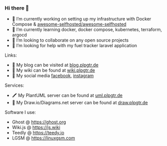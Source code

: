 ### Hi there 👋

- 🔭 I’m currently working on setting up my infrastructure with Docker Compose & [awesome-selfhosted/awesome-selfhosted](https://github.com/awesome-selfhosted/awesome-selfhosted)
- 🌱 I’m currently learning docker, docker compose, kubernetes, terraform, argocd
- 👯 I’m looking to collaborate on any open source projects
- 🤔 I’m looking for help with my fuel tracker laravel application

Links:

- 📓 My blog can be visited at [blog.plpgtr.de](https://blog.plpgtr.de)
- 📒 My wiki can be found at [wiki.plpgtr.de](https://wiki.plpgtr.de)
- 👥 My social media [facebook](https://www.facebook.com/plp.gtr/), [instagram](https://www.instagram.com/plp.gtr/)

Services:

- 🖍️ My PlantUML server can be found at [uml.plpgtr.de](https://uml.plpgtr.de)
- 🎨 My Draw.io/Diagrams.net server can be found at [draw.plpgtr.de](https://draw.plpgtr.de)

Software I use:

- Ghost @ https://ghost.org
- Wiki.js @ https://js.wiki
- Teedly @ https://teedy.io
- LGSM @ https://linuxgsm.com

<!--
**PLP-GTR/plp-GTR** is a ✨ _special_ ✨ repository because its `README.md` (this file) appears on your GitHub profile.

Here are some ideas to get you started:

- 🔭 I’m currently working on ...
- 🌱 I’m currently learning ...
- 👯 I’m looking to collaborate on ...
- 🤔 I’m looking for help with ...
- 💬 Ask me about ...
- 📫 How to reach me: ...
- 😄 Pronouns: ...
- ⚡ Fun fact: ...
-->
